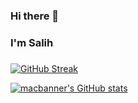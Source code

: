 ### Hi there 👋
### I'm Salih
###

[![GitHub Streak](https://streak-stats.demolab.com?user=macbanner&theme=java-dark)](https://git.io/streak-stats)


[![macbanner's GitHub stats](https://github-readme-stats.vercel.app/api?username=macbanner)](https://github.com/macbanner/github-readme-stats)
<!--
**macbanner/macbanner** is a ✨ _special_ ✨ repository because its `README.md` (this file) appears on your GitHub profile.

Here are some ideas to get you started:

- 🔭 I’m currently working on ...
- 🌱 I’m currently learning ...
- 👯 I’m looking to collaborate on ...
- 🤔 I’m looking for help with ...
- 💬 Ask me about ...
- 📫 How to reach me: ...
- 😄 Pronouns: ...
- ⚡ Fun fact: ...
-->
